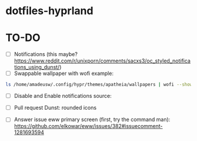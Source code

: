 # dotfiles-hyprland


# TO-DO
- [ ] Notifications (this maybe? https://www.reddit.com/r/unixporn/comments/sacxs3/oc_styled_notifications_using_dunst/)
- [ ] Swappable wallpaper with wofi
example:
```bash
ls /home/amadeusw/.config/hypr/themes/apatheia/wallpapers | wofi --show dmenu                                                                                                      ```
```
- [ ] Disable and Enable notifications
    source: 

- [ ] Pull request Dunst: rounded icons
- [ ] Answer issue eww primary screen (first, try the command man): https://github.com/elkowar/eww/issues/382#issuecomment-1281693594
